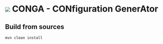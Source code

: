 <img src="http://wcm.io/images/favicon-16@2x.png"/> CONGA - CONfiguration GenerAtor
======

## Build from sources

```
mvn clean install
```
